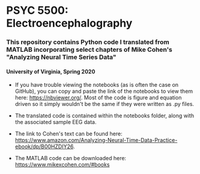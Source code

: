 # PSYC 5500: Electroencephalography

### This repository contains Python code I translated from MATLAB incorporating select chapters of Mike Cohen's "Analyzing Neural Time Series Data" 

#### University of Virginia, Spring 2020

- If you have trouble viewing the notebooks (as is often the case on GitHub), you can copy and paste the link of the notebooks to view them here: https://nbviewer.org/. Most of the code is figure and equation driven so it simply wouldn't be the same if they were written as .py files.

- The translated code is contained within the notebooks folder, along with the associated sample EEG data.

- The link to Cohen's text can be found here: https://www.amazon.com/Analyzing-Neural-Time-Data-Practice-ebook/dp/B00HZDIY26.

- The MATLAB code can be downloaded here: https://www.mikexcohen.com/#books
